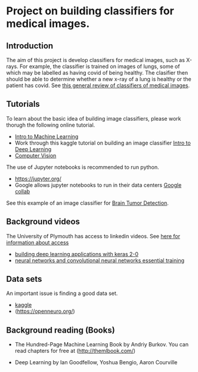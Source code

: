 # Project on building classifiers for medical images.

## Introduction

The aim of this project is develop classifiers for medical images,
such as X-rays. For example, the classifier is trained on images
of lungs, some of which may be labelled as having covid of being
healthy. The clasifier then should be able to determine whether a new x-ray
of a lung is healthy or the patient has covid. See
[this general review of classifiers of medical images](https://www.sciencedirect.com/science/article/pii/S093938891830120X).

## Tutorials

To learn about the basic idea of building image classifiers, please
work thorugh the following online tutorial.

* [Intro to Machine Learning](https://www.kaggle.com/learn/intro-to-machine-learning)
* Work through this kaggle tutorial on building an image classifier
  [Intro to Deep Learning](https://www.kaggle.com/learn/intro-to-deep-learning)
* [Computer Vision](https://www.kaggle.com/learn/computer-vision) 

The use of Jupyter notebooks is recommended to run python.

* https://jupyter.org/
* Google allows jupyter notebooks to run in their data centers [Google collab](https://colab.research.google.com/)


See this example of an image classifier for
[Brain Tumor Detection](https://www.kaggle.com/code/aniketkadam702030/brain-mri-inceptionv3/notebook).

##  Background videos

The University of Plymouth has access to linkedin videos.
See [here for information about access](https://www.plymouth.ac.uk/about-us/university-structure/service-areas/it-services/linkedin-learning)

* [building deep learning applications with keras 2-0](https://www.linkedin.com/learning/building-deep-learning-applications-with-keras-2-0/welcome?u=26140778
)
* [neural networks and convolutional neural networks essential training](https://www.linkedin.com/learning/neural-networks-and-convolutional-neural-networks-essential-training/welcome?u=26140778)

## Data sets

An important issue is finding a good data set.

* [kaggle](https://www.kaggle.com/)
* (https://openneuro.org/)

## Background reading (Books)

* The Hundred-Page Machine Learning Book
by Andriy Burkov. You can read chapters for free at (http://themlbook.com/)

* Deep Learning by Ian Goodfellow, Yoshua Bengio, Aaron Courville